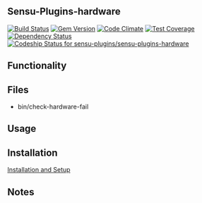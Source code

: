 ## Sensu-Plugins-hardware

[ ![Build Status](https://travis-ci.org/sensu-plugins/sensu-plugins-hardware.svg?branch=master)](https://travis-ci.org/sensu-plugins/sensu-plugins-hardware)
[![Gem Version](https://badge.fury.io/rb/sensu-plugins-hardware.svg)](http://badge.fury.io/rb/sensu-plugins-hardware)
[![Code Climate](https://codeclimate.com/github/sensu-plugins/sensu-plugins-hardware/badges/gpa.svg)](https://codeclimate.com/github/sensu-plugins/sensu-plugins-hardware)
[![Test Coverage](https://codeclimate.com/github/sensu-plugins/sensu-plugins-hardware/badges/coverage.svg)](https://codeclimate.com/github/sensu-plugins/sensu-plugins-hardware)
[![Dependency Status](https://gemnasium.com/sensu-plugins/sensu-plugins-hardware.svg)](https://gemnasium.com/sensu-plugins/sensu-plugins-hardware)
[ ![Codeship Status for sensu-plugins/sensu-plugins-hardware](https://codeship.com/projects/0f4809d0-db96-0132-9804-0eed4ec53b27/status?branch=master)](https://codeship.com/projects/79665)

## Functionality

## Files
 * bin/check-hardware-fail

## Usage

## Installation

[Installation and Setup](http://sensu-plugins.io/docs/installation_instructions.html)

## Notes